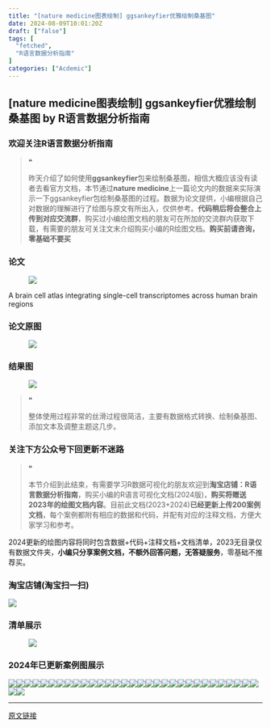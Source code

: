 ```yaml
---
title: "[nature medicine图表绘制] ggsankeyfier优雅绘制桑基图"
date: 2024-08-09T10:01:20Z
draft: ["false"]
tags: [
  "fetched",
  "R语言数据分析指南"
]
categories: ["Acdemic"]
---
```

[nature medicine图表绘制] ggsankeyfier优雅绘制桑基图 by R语言数据分析指南
------
<div><section data-tool="mdnice编辑器" data-website="https://www.mdnice.com"><h3 data-tool="mdnice编辑器"><span></span><span>欢迎关注R语言数据分析指南</span><span></span></h3><blockquote data-tool="mdnice编辑器"><span>❝</span><p>昨天介绍了如何使用<strong>ggsankeyfier</strong>包来绘制桑基图，相信大概应该没有读者去看官方文档，本节通过<strong>nature medicine</strong>上一篇论文内的数据来实际演示一下ggsankeyfier包绘制桑基图的过程。数据为论文提供，小编根据自己对数据的理解进行了绘图与原文有所出入，仅供参考。<strong>代码稍后将会整合上传到对应交流群</strong>，购买过小编绘图文档的朋友可在所加的交流群内获取下载，有需要的朋友可关注文末介绍购买小编的R绘图文档。<strong>购买前请咨询，零基础不要买</strong></p></blockquote><h3 data-tool="mdnice编辑器"><span></span><span>论文</span><span></span></h3><figure data-tool="mdnice编辑器"><img data-imgfileid="100032779" data-ratio="0.41388888888888886" data-src="https://mmbiz.qpic.cn/mmbiz_png/EibnicgwScTAbRIYajia7icc70KP40UgEXdtSgdYWRzJfgkJkjicZYPcVzYJsRbdqObMQ9G8p2woyWNFULowy9j8aIw/640?wx_fmt=png&amp;from=appmsg" data-type="png" data-w="1080" src="https://mmbiz.qpic.cn/mmbiz_png/EibnicgwScTAbRIYajia7icc70KP40UgEXdtSgdYWRzJfgkJkjicZYPcVzYJsRbdqObMQ9G8p2woyWNFULowy9j8aIw/640?wx_fmt=png&amp;from=appmsg"></figure><p data-tool="mdnice编辑器">A brain cell atlas integrating single-cell transcriptomes across human brain regions</p><h3 data-tool="mdnice编辑器"><span></span><span>论文原图</span><span></span></h3><figure data-tool="mdnice编辑器"><img data-imgfileid="100032778" data-ratio="0.8858560794044665" data-src="https://mmbiz.qpic.cn/mmbiz_png/EibnicgwScTAbRIYajia7icc70KP40UgEXdtOliaUDsicgHt1rOG3yDMsFqCx8dbiciaRkBfxFQIwenYIicxIEPZMbOVc1g/640?wx_fmt=png&amp;from=appmsg" data-type="png" data-w="806" src="https://mmbiz.qpic.cn/mmbiz_png/EibnicgwScTAbRIYajia7icc70KP40UgEXdtOliaUDsicgHt1rOG3yDMsFqCx8dbiciaRkBfxFQIwenYIicxIEPZMbOVc1g/640?wx_fmt=png&amp;from=appmsg"></figure><h3 data-tool="mdnice编辑器"><span></span><span>结果图</span><span></span></h3><figure data-tool="mdnice编辑器"><img data-imgfileid="100032781" data-ratio="1.0614035087719298" data-src="https://mmbiz.qpic.cn/mmbiz_png/EibnicgwScTAbRIYajia7icc70KP40UgEXdt0zmHAhVRryxibZPISxk125SQIib6qsLgAicvYic3Ms2JACE4MjY24Xiaz6g/640?wx_fmt=png&amp;from=appmsg" data-type="png" data-w="912" src="https://mmbiz.qpic.cn/mmbiz_png/EibnicgwScTAbRIYajia7icc70KP40UgEXdt0zmHAhVRryxibZPISxk125SQIib6qsLgAicvYic3Ms2JACE4MjY24Xiaz6g/640?wx_fmt=png&amp;from=appmsg"></figure><blockquote data-tool="mdnice编辑器"><span>❝</span><p>整体使用过程非常的丝滑过程很简洁，主要有数据格式转换、绘制桑基图、添加文本及调整主题这几步。</p></blockquote><h3 data-tool="mdnice编辑器"><span></span><span>关注下方公众号下回更新不迷路</span><span></span></h3><section><mp-common-profile data-pluginname="mpprofile" data-id="Mzg3MzQzNTYzMw==" data-headimg="http://mmbiz.qpic.cn/mmbiz_png/EibnicgwScTAZF0rpeZII9Ltl26VbVagriczTria1fib3XgjwwHEHFjPzkmGpqWDVVHBSzhENictUM2iavAKiaM5lc9USw/0?wx_fmt=png" data-nickname="R语言数据分析指南" data-alias="YanJANtwo" data-signature="R语言重症爱好者，喜欢绘制各种精美的图表，喜欢的小伙伴可以关注我，跟我一起学习" data-from="0" data-is_biz_ban="0"></mp-common-profile></section><blockquote data-tool="mdnice编辑器"><span>❝</span><p>本节介绍到此结束，有需要学习R数据可视化的朋友欢迎到<strong>淘宝店铺：R语言数据分析指南</strong>，购买小编的R语言可视化文档(2024版)，<strong>购买将赠送2023年的绘图文档内容</strong>。目前此文档(2023+2024)<strong>已经更新上传200案例文档</strong>，每个案例都附有相应的数据和代码，并配有对应的注释文档，方便大家学习和参考。</p></blockquote><p data-tool="mdnice编辑器">2024更新的绘图内容将同时包含数据+代码+注释文档+文档清单，2023无目录仅有数据文件夹，<strong>小编只分享案例文档，不额外回答问题，无答疑服务</strong>，零基础不推荐买。</p><h3 data-tool="mdnice编辑器"><span></span><span>淘宝店铺(淘宝扫一扫)</span><span></span></h3><p><img data-galleryid="" data-imgfileid="100019415" data-ratio="1.0210420841683367" data-s="300,640" data-src="https://mmbiz.qpic.cn/mmbiz_jpg/EibnicgwScTAbvhPDLGT8NaialEsht92PTYNJWpmVLfoYGic1uha5FyBrDCibibZCLjiazgvpT1XcdwibfVywD2el0VAgg/640?wx_fmt=jpeg" data-type="jpeg" data-w="998" src="https://mmbiz.qpic.cn/mmbiz_jpg/EibnicgwScTAbvhPDLGT8NaialEsht92PTYNJWpmVLfoYGic1uha5FyBrDCibibZCLjiazgvpT1XcdwibfVywD2el0VAgg/640?wx_fmt=jpeg"></p><h3 data-tool="mdnice编辑器"><span></span><span>清单展示</span><span></span></h3><figure data-tool="mdnice编辑器"><img data-imgfileid="100032782" data-ratio="0.7333333333333333" data-src="https://mmbiz.qpic.cn/mmbiz_png/EibnicgwScTAbRIYajia7icc70KP40UgEXdtbbicIvHrl0icznRhGib0HatUDaicz7zfplemajlXb8aAx0KltjS28IpwTw/640?wx_fmt=png&amp;from=appmsg" data-type="png" data-w="1080" src="https://mmbiz.qpic.cn/mmbiz_png/EibnicgwScTAbRIYajia7icc70KP40UgEXdtbbicIvHrl0icznRhGib0HatUDaicz7zfplemajlXb8aAx0KltjS28IpwTw/640?wx_fmt=png&amp;from=appmsg"></figure><h3 data-tool="mdnice编辑器"><span></span><span>2024年已更新案例图展示</span><span></span></h3><p data-tool="mdnice编辑器"><img data-imgfileid="100032780" data-ratio="0.37407407407407406" data-src="https://mmbiz.qpic.cn/mmbiz_png/EibnicgwScTAbRIYajia7icc70KP40UgEXdt2gVc0p2KmBG7hzhXeh5K3yuoWtJhkyBImg8KXrxGxw6iaKocHqicUMaQ/640?wx_fmt=png&amp;from=appmsg" data-type="png" data-w="1080" src="https://mmbiz.qpic.cn/mmbiz_png/EibnicgwScTAbRIYajia7icc70KP40UgEXdt2gVc0p2KmBG7hzhXeh5K3yuoWtJhkyBImg8KXrxGxw6iaKocHqicUMaQ/640?wx_fmt=png&amp;from=appmsg"><img data-imgfileid="100032787" data-ratio="0.3425925925925926" data-src="https://mmbiz.qpic.cn/mmbiz_png/EibnicgwScTAbRIYajia7icc70KP40UgEXdtd13Gic5TVeckDIumLJgWPiabOYiav7zfic92JebN6PQOtHqtLJWiarG1JZw/640?wx_fmt=png&amp;from=appmsg" data-type="png" data-w="1080" src="https://mmbiz.qpic.cn/mmbiz_png/EibnicgwScTAbRIYajia7icc70KP40UgEXdtd13Gic5TVeckDIumLJgWPiabOYiav7zfic92JebN6PQOtHqtLJWiarG1JZw/640?wx_fmt=png&amp;from=appmsg"><img data-imgfileid="100032784" data-ratio="0.47685185185185186" data-src="https://mmbiz.qpic.cn/mmbiz_png/EibnicgwScTAbRIYajia7icc70KP40UgEXdtuj12xjlSgicaVNwib41ia1Co1W3CvDByGURofPlzssC1a7iaa4MOiag7ribg/640?wx_fmt=png&amp;from=appmsg" data-type="png" data-w="1080" src="https://mmbiz.qpic.cn/mmbiz_png/EibnicgwScTAbRIYajia7icc70KP40UgEXdtuj12xjlSgicaVNwib41ia1Co1W3CvDByGURofPlzssC1a7iaa4MOiag7ribg/640?wx_fmt=png&amp;from=appmsg"><img data-imgfileid="100032786" data-ratio="0.3814814814814815" data-src="https://mmbiz.qpic.cn/mmbiz_png/EibnicgwScTAbRIYajia7icc70KP40UgEXdtusvAsVUGFHggFgu7ZicLEdrNUUmDfgB2BP0YWfuH78gibbhh840hb6ZQ/640?wx_fmt=png&amp;from=appmsg" data-type="png" data-w="1080" src="https://mmbiz.qpic.cn/mmbiz_png/EibnicgwScTAbRIYajia7icc70KP40UgEXdtusvAsVUGFHggFgu7ZicLEdrNUUmDfgB2BP0YWfuH78gibbhh840hb6ZQ/640?wx_fmt=png&amp;from=appmsg"><img data-imgfileid="100032785" data-ratio="0.43333333333333335" data-src="https://mmbiz.qpic.cn/mmbiz_png/EibnicgwScTAbRIYajia7icc70KP40UgEXdt9EbYOmlKawwFLHnelnFaTsIo20NBvoWicb7YKTJib9UlNP18rLvbYhPA/640?wx_fmt=png&amp;from=appmsg" data-type="png" data-w="1080" src="https://mmbiz.qpic.cn/mmbiz_png/EibnicgwScTAbRIYajia7icc70KP40UgEXdt9EbYOmlKawwFLHnelnFaTsIo20NBvoWicb7YKTJib9UlNP18rLvbYhPA/640?wx_fmt=png&amp;from=appmsg"><img data-imgfileid="100032783" data-ratio="0.37592592592592594" data-src="https://mmbiz.qpic.cn/mmbiz_png/EibnicgwScTAbRIYajia7icc70KP40UgEXdttVEmia2noZiaBib7Cibp9lJRQ7Iav41UEDyLibuHg33YrGZbibyPAbB90mDg/640?wx_fmt=png&amp;from=appmsg" data-type="png" data-w="1080" src="https://mmbiz.qpic.cn/mmbiz_png/EibnicgwScTAbRIYajia7icc70KP40UgEXdttVEmia2noZiaBib7Cibp9lJRQ7Iav41UEDyLibuHg33YrGZbibyPAbB90mDg/640?wx_fmt=png&amp;from=appmsg"><img data-imgfileid="100032790" data-ratio="0.42592592592592593" data-src="https://mmbiz.qpic.cn/mmbiz_png/EibnicgwScTAbRIYajia7icc70KP40UgEXdtpZKVoRmRonwuZxZRzN0VYibkTkyE2xAXTwbBoSibicQxRAwcyORJHkWjA/640?wx_fmt=png&amp;from=appmsg" data-type="png" data-w="1080" src="https://mmbiz.qpic.cn/mmbiz_png/EibnicgwScTAbRIYajia7icc70KP40UgEXdtpZKVoRmRonwuZxZRzN0VYibkTkyE2xAXTwbBoSibicQxRAwcyORJHkWjA/640?wx_fmt=png&amp;from=appmsg"><img data-imgfileid="100032791" data-ratio="0.39166666666666666" data-src="https://mmbiz.qpic.cn/mmbiz_png/EibnicgwScTAbRIYajia7icc70KP40UgEXdtuSH9PVkPlfPSlwYCyLXhLcQkia0wzVnUPJicZ4u1IwV4mDt1jADgFzAA/640?wx_fmt=png&amp;from=appmsg" data-type="png" data-w="1080" src="https://mmbiz.qpic.cn/mmbiz_png/EibnicgwScTAbRIYajia7icc70KP40UgEXdtuSH9PVkPlfPSlwYCyLXhLcQkia0wzVnUPJicZ4u1IwV4mDt1jADgFzAA/640?wx_fmt=png&amp;from=appmsg"><img data-imgfileid="100032788" data-ratio="0.39444444444444443" data-src="https://mmbiz.qpic.cn/mmbiz_png/EibnicgwScTAbRIYajia7icc70KP40UgEXdteYJibndjs2LvZoLF6ZvUib5V2hh4jFrqicvQHy1IRa237zLOmOAuAx9Yw/640?wx_fmt=png&amp;from=appmsg" data-type="png" data-w="1080" src="https://mmbiz.qpic.cn/mmbiz_png/EibnicgwScTAbRIYajia7icc70KP40UgEXdteYJibndjs2LvZoLF6ZvUib5V2hh4jFrqicvQHy1IRa237zLOmOAuAx9Yw/640?wx_fmt=png&amp;from=appmsg"><img data-imgfileid="100032792" data-ratio="0.4" data-src="https://mmbiz.qpic.cn/mmbiz_png/EibnicgwScTAbRIYajia7icc70KP40UgEXdt1riarL27KSs0OVLZVlprbjxn2iaWFYnWaJ4pCnP3K5VibPN4sA6qSa22w/640?wx_fmt=png&amp;from=appmsg" data-type="png" data-w="1080" src="https://mmbiz.qpic.cn/mmbiz_png/EibnicgwScTAbRIYajia7icc70KP40UgEXdt1riarL27KSs0OVLZVlprbjxn2iaWFYnWaJ4pCnP3K5VibPN4sA6qSa22w/640?wx_fmt=png&amp;from=appmsg"><img data-imgfileid="100032789" data-ratio="0.41759259259259257" data-src="https://mmbiz.qpic.cn/mmbiz_png/EibnicgwScTAbRIYajia7icc70KP40UgEXdtuA5lTDZttZRFSibZV3MZmkyGQCG2ZMHBr4rfLLicHLE5RPUPjWXAdqGA/640?wx_fmt=png&amp;from=appmsg" data-type="png" data-w="1080" src="https://mmbiz.qpic.cn/mmbiz_png/EibnicgwScTAbRIYajia7icc70KP40UgEXdtuA5lTDZttZRFSibZV3MZmkyGQCG2ZMHBr4rfLLicHLE5RPUPjWXAdqGA/640?wx_fmt=png&amp;from=appmsg"><img data-imgfileid="100032797" data-ratio="0.3314814814814815" data-src="https://mmbiz.qpic.cn/mmbiz_png/EibnicgwScTAbRIYajia7icc70KP40UgEXdticwTbtcW0p0yiboH8QVcgexdcMKpyUibx23KCKdjMbrKz7jVjxayIdOFA/640?wx_fmt=png&amp;from=appmsg" data-type="png" data-w="1080" src="https://mmbiz.qpic.cn/mmbiz_png/EibnicgwScTAbRIYajia7icc70KP40UgEXdticwTbtcW0p0yiboH8QVcgexdcMKpyUibx23KCKdjMbrKz7jVjxayIdOFA/640?wx_fmt=png&amp;from=appmsg"><img data-imgfileid="100032795" data-ratio="0.4255555555555556" data-src="https://mmbiz.qpic.cn/mmbiz_png/EibnicgwScTAbRIYajia7icc70KP40UgEXdt0tXCnSsZN22q1NELaHaw1xJmpkReo3ibTIdNwr0HjiaaNMZHytdhdN8g/640?wx_fmt=png&amp;from=appmsg" data-type="png" data-w="900" src="https://mmbiz.qpic.cn/mmbiz_png/EibnicgwScTAbRIYajia7icc70KP40UgEXdt0tXCnSsZN22q1NELaHaw1xJmpkReo3ibTIdNwr0HjiaaNMZHytdhdN8g/640?wx_fmt=png&amp;from=appmsg"><img data-imgfileid="100032794" data-ratio="0.4255555555555556" data-src="https://mmbiz.qpic.cn/mmbiz_png/EibnicgwScTAbRIYajia7icc70KP40UgEXdt24sGQmpvTymicLlvEMKhkhN2Ng3qhMICPaGdicuoVWKd5JeUIicalT8aw/640?wx_fmt=png&amp;from=appmsg" data-type="png" data-w="900" src="https://mmbiz.qpic.cn/mmbiz_png/EibnicgwScTAbRIYajia7icc70KP40UgEXdt24sGQmpvTymicLlvEMKhkhN2Ng3qhMICPaGdicuoVWKd5JeUIicalT8aw/640?wx_fmt=png&amp;from=appmsg"><img data-imgfileid="100032796" data-ratio="0.37962962962962965" data-src="https://mmbiz.qpic.cn/mmbiz_png/EibnicgwScTAbRIYajia7icc70KP40UgEXdtibJut9pShSDzGJcibibCRIvrBBzFibuVD6IianjbGVb44MLsiasYYtN6zgFA/640?wx_fmt=png&amp;from=appmsg" data-type="png" data-w="1080" src="https://mmbiz.qpic.cn/mmbiz_png/EibnicgwScTAbRIYajia7icc70KP40UgEXdtibJut9pShSDzGJcibibCRIvrBBzFibuVD6IianjbGVb44MLsiasYYtN6zgFA/640?wx_fmt=png&amp;from=appmsg"><img data-imgfileid="100032793" data-ratio="0.4255555555555556" data-src="https://mmbiz.qpic.cn/mmbiz_png/EibnicgwScTAbRIYajia7icc70KP40UgEXdtjzBh9SibF6qrYo5v9u5mIEEVcA9wz6XYoK6LcdzjhqVVWXTR8ic1iazuw/640?wx_fmt=png&amp;from=appmsg" data-type="png" data-w="900" src="https://mmbiz.qpic.cn/mmbiz_png/EibnicgwScTAbRIYajia7icc70KP40UgEXdtjzBh9SibF6qrYo5v9u5mIEEVcA9wz6XYoK6LcdzjhqVVWXTR8ic1iazuw/640?wx_fmt=png&amp;from=appmsg"><img data-imgfileid="100032799" data-ratio="0.4255555555555556" data-src="https://mmbiz.qpic.cn/mmbiz_png/EibnicgwScTAbRIYajia7icc70KP40UgEXdtJmaO6V1QVGMARQdv87xSSK7yibBe8xzn4qpM85zGhiagxgLLxmOJI67Q/640?wx_fmt=png&amp;from=appmsg" data-type="png" data-w="900" src="https://mmbiz.qpic.cn/mmbiz_png/EibnicgwScTAbRIYajia7icc70KP40UgEXdtJmaO6V1QVGMARQdv87xSSK7yibBe8xzn4qpM85zGhiagxgLLxmOJI67Q/640?wx_fmt=png&amp;from=appmsg"><img data-imgfileid="100032801" data-ratio="0.4255555555555556" data-src="https://mmbiz.qpic.cn/mmbiz_png/EibnicgwScTAbRIYajia7icc70KP40UgEXdthtjZZU1uj9HL7UpCzUv6EZlic2pfxQibrcGHMbs3YNVYD9xdXBWeibdlQ/640?wx_fmt=png&amp;from=appmsg" data-type="png" data-w="900" src="https://mmbiz.qpic.cn/mmbiz_png/EibnicgwScTAbRIYajia7icc70KP40UgEXdthtjZZU1uj9HL7UpCzUv6EZlic2pfxQibrcGHMbs3YNVYD9xdXBWeibdlQ/640?wx_fmt=png&amp;from=appmsg"><img data-imgfileid="100032802" data-ratio="0.4255555555555556" data-src="https://mmbiz.qpic.cn/mmbiz_png/EibnicgwScTAbRIYajia7icc70KP40UgEXdt6dicncdfCLj6oplxpgHIYdvCOicvdZQVbLBY1FKm6Wsb5BgS3DMWdn0A/640?wx_fmt=png&amp;from=appmsg" data-type="png" data-w="900" src="https://mmbiz.qpic.cn/mmbiz_png/EibnicgwScTAbRIYajia7icc70KP40UgEXdt6dicncdfCLj6oplxpgHIYdvCOicvdZQVbLBY1FKm6Wsb5BgS3DMWdn0A/640?wx_fmt=png&amp;from=appmsg"><img data-imgfileid="100032798" data-ratio="0.4255555555555556" data-src="https://mmbiz.qpic.cn/mmbiz_png/EibnicgwScTAbRIYajia7icc70KP40UgEXdt0RicVqNMNQvj5jO8WDDWlZQNBPFTWusGWffMIPP05Hae40qEsicmnVfQ/640?wx_fmt=png&amp;from=appmsg" data-type="png" data-w="900" src="https://mmbiz.qpic.cn/mmbiz_png/EibnicgwScTAbRIYajia7icc70KP40UgEXdt0RicVqNMNQvj5jO8WDDWlZQNBPFTWusGWffMIPP05Hae40qEsicmnVfQ/640?wx_fmt=png&amp;from=appmsg"><img data-imgfileid="100032800" data-ratio="0.4255555555555556" data-src="https://mmbiz.qpic.cn/mmbiz_png/EibnicgwScTAbRIYajia7icc70KP40UgEXdtNKZvKnf7k3RF1HhQ8AR575DgicnicUw136RSrayWxYibbpPrg9GLaU8iaQ/640?wx_fmt=png&amp;from=appmsg" data-type="png" data-w="900" src="https://mmbiz.qpic.cn/mmbiz_png/EibnicgwScTAbRIYajia7icc70KP40UgEXdtNKZvKnf7k3RF1HhQ8AR575DgicnicUw136RSrayWxYibbpPrg9GLaU8iaQ/640?wx_fmt=png&amp;from=appmsg"><img data-imgfileid="100032804" data-ratio="0.48148148148148145" data-src="https://mmbiz.qpic.cn/mmbiz_png/EibnicgwScTAbRIYajia7icc70KP40UgEXdtVBbRibLFYYSFtpLpclKzpDcVDZWb2ooOwrOzO1SOibqVqWiaghX2rBycw/640?wx_fmt=png&amp;from=appmsg" data-type="png" data-w="1080" src="https://mmbiz.qpic.cn/mmbiz_png/EibnicgwScTAbRIYajia7icc70KP40UgEXdtVBbRibLFYYSFtpLpclKzpDcVDZWb2ooOwrOzO1SOibqVqWiaghX2rBycw/640?wx_fmt=png&amp;from=appmsg"><img data-imgfileid="100032806" data-ratio="0.4255555555555556" data-src="https://mmbiz.qpic.cn/mmbiz_png/EibnicgwScTAbRIYajia7icc70KP40UgEXdtKWRPcFPMXsb16PNt6fJGwg85QwfDJcxLKXDYiaKz8X463ic79eKs3IIA/640?wx_fmt=png&amp;from=appmsg" data-type="png" data-w="900" src="https://mmbiz.qpic.cn/mmbiz_png/EibnicgwScTAbRIYajia7icc70KP40UgEXdtKWRPcFPMXsb16PNt6fJGwg85QwfDJcxLKXDYiaKz8X463ic79eKs3IIA/640?wx_fmt=png&amp;from=appmsg"><img data-imgfileid="100032805" data-ratio="0.4255555555555556" data-src="https://mmbiz.qpic.cn/mmbiz_png/EibnicgwScTAbRIYajia7icc70KP40UgEXdt5I1Omz4clFPrk8XjK2pL41GlHB7e0iaWG1FVTGKZooSthNFgDdqfxyA/640?wx_fmt=png&amp;from=appmsg" data-type="png" data-w="900" src="https://mmbiz.qpic.cn/mmbiz_png/EibnicgwScTAbRIYajia7icc70KP40UgEXdt5I1Omz4clFPrk8XjK2pL41GlHB7e0iaWG1FVTGKZooSthNFgDdqfxyA/640?wx_fmt=png&amp;from=appmsg"><img data-imgfileid="100032807" data-ratio="0.4255555555555556" data-src="https://mmbiz.qpic.cn/mmbiz_png/EibnicgwScTAbRIYajia7icc70KP40UgEXdtiblNv0vwubyky6ac2uEiaeqiag2TsibaSCzsuVBOiawRqu7Hy0EUibPicZibBA/640?wx_fmt=png&amp;from=appmsg" data-type="png" data-w="900" src="https://mmbiz.qpic.cn/mmbiz_png/EibnicgwScTAbRIYajia7icc70KP40UgEXdtiblNv0vwubyky6ac2uEiaeqiag2TsibaSCzsuVBOiawRqu7Hy0EUibPicZibBA/640?wx_fmt=png&amp;from=appmsg"><img data-imgfileid="100032803" data-ratio="0.4255555555555556" data-src="https://mmbiz.qpic.cn/mmbiz_png/EibnicgwScTAbRIYajia7icc70KP40UgEXdtwN1bG8LLiasibhdKiatWhJ2YicBO252NkoZdEf1POlcWPUnKb7rYVK358A/640?wx_fmt=png&amp;from=appmsg" data-type="png" data-w="900" src="https://mmbiz.qpic.cn/mmbiz_png/EibnicgwScTAbRIYajia7icc70KP40UgEXdtwN1bG8LLiasibhdKiatWhJ2YicBO252NkoZdEf1POlcWPUnKb7rYVK358A/640?wx_fmt=png&amp;from=appmsg"><img data-imgfileid="100032812" data-ratio="0.4255555555555556" data-src="https://mmbiz.qpic.cn/mmbiz_png/EibnicgwScTAbRIYajia7icc70KP40UgEXdtUabu5f4QRAqPrx0p7dKuu3INqgqEfNfqichwvX9IsBI9G7zlI6HIPLQ/640?wx_fmt=png&amp;from=appmsg" data-type="png" data-w="900" src="https://mmbiz.qpic.cn/mmbiz_png/EibnicgwScTAbRIYajia7icc70KP40UgEXdtUabu5f4QRAqPrx0p7dKuu3INqgqEfNfqichwvX9IsBI9G7zlI6HIPLQ/640?wx_fmt=png&amp;from=appmsg"><img data-imgfileid="100032809" data-ratio="0.4255555555555556" data-src="https://mmbiz.qpic.cn/mmbiz_png/EibnicgwScTAbRIYajia7icc70KP40UgEXdtH4ksKPUPUsnaAzExBlibib2m0xXubs2cK3Dv4wzLtWCxmTQegtXAGx4g/640?wx_fmt=png&amp;from=appmsg" data-type="png" data-w="900" src="https://mmbiz.qpic.cn/mmbiz_png/EibnicgwScTAbRIYajia7icc70KP40UgEXdtH4ksKPUPUsnaAzExBlibib2m0xXubs2cK3Dv4wzLtWCxmTQegtXAGx4g/640?wx_fmt=png&amp;from=appmsg"><img data-imgfileid="100032810" data-ratio="0.4255555555555556" data-src="https://mmbiz.qpic.cn/mmbiz_png/EibnicgwScTAbRIYajia7icc70KP40UgEXdtQkdUhfHAwqZSLs3cZcQsAUy1NJyOjfls0pZKDTbibeoJc16ga1AlVIQ/640?wx_fmt=png&amp;from=appmsg" data-type="png" data-w="900" src="https://mmbiz.qpic.cn/mmbiz_png/EibnicgwScTAbRIYajia7icc70KP40UgEXdtQkdUhfHAwqZSLs3cZcQsAUy1NJyOjfls0pZKDTbibeoJc16ga1AlVIQ/640?wx_fmt=png&amp;from=appmsg"><img data-imgfileid="100032811" data-ratio="0.4255555555555556" data-src="https://mmbiz.qpic.cn/mmbiz_png/EibnicgwScTAbRIYajia7icc70KP40UgEXdtzGvUOe4J1KAygHN3uHERxneiaXiaBiaQ9j5fuEOY6icBkibvF7OlPbGDbSA/640?wx_fmt=png&amp;from=appmsg" data-type="png" data-w="900" src="https://mmbiz.qpic.cn/mmbiz_png/EibnicgwScTAbRIYajia7icc70KP40UgEXdtzGvUOe4J1KAygHN3uHERxneiaXiaBiaQ9j5fuEOY6icBkibvF7OlPbGDbSA/640?wx_fmt=png&amp;from=appmsg"><img data-imgfileid="100032808" data-ratio="0.4255555555555556" data-src="https://mmbiz.qpic.cn/mmbiz_png/EibnicgwScTAbRIYajia7icc70KP40UgEXdtJv5ZspfdkIqtBmJVYQS8rLicCe9tR7nZjWqglRNB9GAjYRp6Paog0xg/640?wx_fmt=png&amp;from=appmsg" data-type="png" data-w="900" src="https://mmbiz.qpic.cn/mmbiz_png/EibnicgwScTAbRIYajia7icc70KP40UgEXdtJv5ZspfdkIqtBmJVYQS8rLicCe9tR7nZjWqglRNB9GAjYRp6Paog0xg/640?wx_fmt=png&amp;from=appmsg"><img data-imgfileid="100032817" data-ratio="0.4255555555555556" data-src="https://mmbiz.qpic.cn/mmbiz_png/EibnicgwScTAbRIYajia7icc70KP40UgEXdtDbzFQuNEPb3X9BQUVLiaC8AoBa2jr1hL2xMzhCPmtG62LbUw9MHOsnA/640?wx_fmt=png&amp;from=appmsg" data-type="png" data-w="900" src="https://mmbiz.qpic.cn/mmbiz_png/EibnicgwScTAbRIYajia7icc70KP40UgEXdtDbzFQuNEPb3X9BQUVLiaC8AoBa2jr1hL2xMzhCPmtG62LbUw9MHOsnA/640?wx_fmt=png&amp;from=appmsg"><img data-imgfileid="100032816" data-ratio="0.4255555555555556" data-src="https://mmbiz.qpic.cn/mmbiz_png/EibnicgwScTAbRIYajia7icc70KP40UgEXdtNiaJtYOFGq4prvQTkY5URWBlGbPI0HzxQoQXtjymp8E0fPiaTv2z2XPg/640?wx_fmt=png&amp;from=appmsg" data-type="png" data-w="900" src="https://mmbiz.qpic.cn/mmbiz_png/EibnicgwScTAbRIYajia7icc70KP40UgEXdtNiaJtYOFGq4prvQTkY5URWBlGbPI0HzxQoQXtjymp8E0fPiaTv2z2XPg/640?wx_fmt=png&amp;from=appmsg"></p></section><p><mp-style-type data-value="3"></mp-style-type></p></div>  
<hr>
<a href="https://mp.weixin.qq.com/s/fv6AdMKxRutPZrj9o4Ev0A",target="_blank" rel="noopener noreferrer">原文链接</a>
